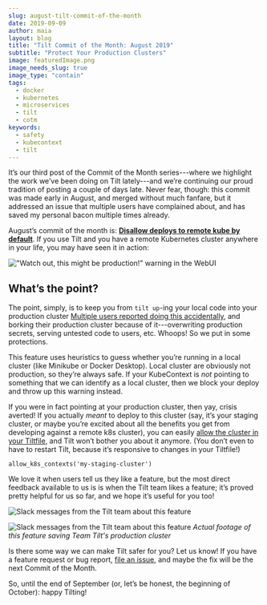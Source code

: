 ```yaml
---
slug: august-tilt-commit-of-the-month
date: 2019-09-09
author: maia
layout: blog
title: "Tilt Commit of the Month: August 2019"
subtitle: "Protect Your Production Clusters"
image: featuredImage.png
image_needs_slug: true
image_type: "contain"
tags:
  - docker
  - kubernetes
  - microservices
  - tilt
  - cotm
keywords:
  - safety
  - kubecontext
  - tilt
---
```


It’s our third post of the Commit of the Month series---where we highlight the work we’ve been doing on Tilt lately---and we’re continuing our proud tradition of posting a couple of days late. Never fear, though: this commit was made early in August, and merged without much fanfare, but it addressed an issue that multiple users have complained about, and has saved my personal bacon multiple times already.

August’s commit of the month is: [**Disallow deploys to remote kube by default**](https://github.com/windmilleng/tilt/commit/58bad17e22b6994aed9e688972815b41c86c87b7). If you use Tilt and you have a remote Kubernetes cluster anywhere in your life, you may have seen it in action:

!["Watch out, this might be production!" warning in the WebUI](/assets/images/august-tilt-commit-of-the-month/featuredImage.png)


## What’s the point?

The point, simply, is to keep you from `tilt up`-ing your local code into your production cluster [Multiple users reported doing this accidentally](https://github.com/windmilleng/tilt/issues/1096), and borking their production cluster because of it---overwriting production secrets, serving untested code to users, etc. Whoops! So we put in some protections.

This feature uses heuristics to guess whether you’re running in a local cluster (like Minikube or Docker Desktop). Local cluster are obviously not production, so they’re always safe. If your KubeContext is _not_ pointing to something that we can identify as a local cluster, then we block your deploy and throw up this warning instead.

If you were in fact pointing at your production cluster, then yay, crisis averted! If you actually _meant_ to deploy to this cluster (say, it’s your staging cluster, or maybe you’re excited about all the benefits you get from developing against a remote k8s cluster), you can easily [allow the cluster in your Tiltfile](https://docs.tilt.dev/api.html#api.allow_k8s_contexts), and Tilt won’t bother you about it anymore. (You don’t even to have to restart Tilt, because it’s responsive to changes in your Tiltfile!)

```
allow_k8s_contexts('my-staging-cluster')
```

We love it when users tell us they like a feature, but the most direct feedback available to us is is when the Tilt team likes a feature; it’s proved pretty helpful for us so far, and we hope it’s useful for you too!

![Slack messages from the Tilt team about this feature](/assets/images/august-tilt-commit-of-the-month/slack-praise-matt.png)

![Slack messages from the Tilt team about this feature](/assets/images/august-tilt-commit-of-the-month/slack-praise-maia.png)
*Actual footage of this feature saving Team Tilt's production cluster*

Is there some way we can make Tilt safer for you? Let us know! If you have a feature request or bug report, [file an issue](https://github.com/windmilleng/tilt/issues), and maybe the fix will be the next Commit of the Month.

So, until the end of September (or, let’s be honest, the beginning of October): happy Tilting!
